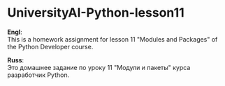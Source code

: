 # UniversityAI-Python-lesson11


<b>Engl</b>:<br>
This is a homework assignment for lesson 11 "Modules and Packages" of the Python Developer course.

<b>Russ</b>:<br>
Это домашнее задание по уроку 11 "Модули и пакеты" курса разработчик Python.
